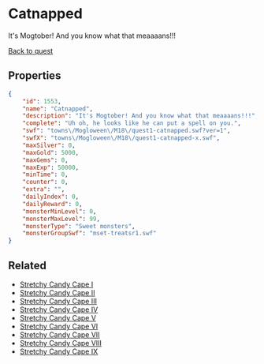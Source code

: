 # Catnapped

It's Mogtober! And you know what that meaaaans!!!

[Back to quest](../quests.md)

## Properties

```json
{
    "id": 1553,
    "name": "Catnapped",
    "description": "It's Mogtober! And you know what that meaaaans!!!",
    "complete": "Uh oh, he looks like he can put a spell on you.",
    "swf": "towns\/Mogloween\/M18\/quest1-catnapped.swf?ver=1",
    "swfX": "towns\/Mogloween\/M18\/quest1-catnapped-x.swf",
    "maxSilver": 0,
    "maxGold": 5000,
    "maxGems": 0,
    "maxExp": 50000,
    "minTime": 0,
    "counter": 0,
    "extra": "",
    "dailyIndex": 0,
    "dailyReward": 0,
    "monsterMinLevel": 0,
    "monsterMaxLevel": 99,
    "monsterType": "Sweet monsters",
    "monsterGroupSwf": "mset-treatsr1.swf"
}
```

## Related

- [Stretchy Candy Cape I](../items/18410-stretchy-candy-cape-i.md)
- [Stretchy Candy Cape II](../items/18411-stretchy-candy-cape-ii.md)
- [Stretchy Candy Cape III](../items/18412-stretchy-candy-cape-iii.md)
- [Stretchy Candy Cape IV](../items/18413-stretchy-candy-cape-iv.md)
- [Stretchy Candy Cape V](../items/18414-stretchy-candy-cape-v.md)
- [Stretchy Candy Cape VI](../items/18415-stretchy-candy-cape-vi.md)
- [Stretchy Candy Cape VII](../items/18416-stretchy-candy-cape-vii.md)
- [Stretchy Candy Cape VIII](../items/18417-stretchy-candy-cape-viii.md)
- [Stretchy Candy Cape IX](../items/18418-stretchy-candy-cape-ix.md)

